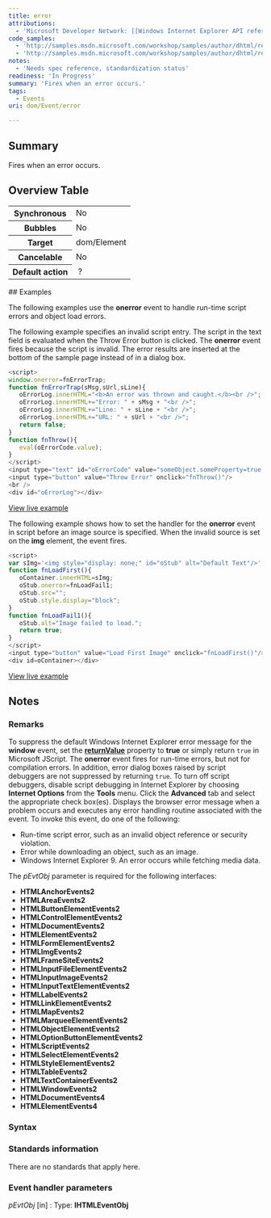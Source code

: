 ```yaml
---
title: error
attributions:
  - 'Microsoft Developer Network: [[Windows Internet Explorer API reference](http://msdn.microsoft.com/en-us/library/ie/hh828809%28v=vs.85%29.aspx) Article]'
code_samples:
  - 'http://samples.msdn.microsoft.com/workshop/samples/author/dhtml/refs/onerrorEX.htm'
  - 'http://samples.msdn.microsoft.com/workshop/samples/author/dhtml/refs/onerrorEX1.htm'
notes:
  - 'Needs spec reference, standardization status'
readiness: 'In Progress'
summary: 'Fires when an error occurs.'
tags:
  - Events
uri: dom/Event/error

---
```

## <span>Summary</span>

Fires when an error occurs.

## <span>Overview Table</span>

<table class="wikitable">
<tr>
<th>
Synchronous

</th>
<td>
No

</td>
</tr>
<tr>
<th>
Bubbles

</th>
<td>
No

</td>
</tr>
<tr>
<th>
Target

</th>
<td>
dom/Element

</td>
</tr>
<tr>
<th>
Cancelable

</th>
<td>
No

</td>
</tr>
<tr>
<th>
Default action

</th>
<td>
 ?

</td>
</tr>
</table>
## <span>Examples</span>

The following examples use the **onerror** event to handle run-time script errors and object load errors.

The following example specifies an invalid script entry. The script in the text field is evaluated when the Throw Error button is clicked. The **onerror** event fires because the script is invalid. The error results are inserted at the bottom of the sample page instead of in a dialog box.

``` js
<script>
window.onerror=fnErrorTrap;
function fnErrorTrap(sMsg,sUrl,sLine){
   oErrorLog.innerHTML="<b>An error was thrown and caught.</b><br />";
   oErrorLog.innerHTML+="Error: " + sMsg + "<br />";
   oErrorLog.innerHTML+="Line: " + sLine + "<br />";
   oErrorLog.innerHTML+="URL: " + sUrl + "<br />";
   return false;
}
function fnThrow(){
   eval(oErrorCode.value);
}
</script>
<input type="text" id="oErrorCode" value="someObject.someProperty=true;"/>
<input type="button" value="Throw Error" onclick="fnThrow()"/>
<br />
<div id="oErrorLog"></div>
```

[View live example](http://samples.msdn.microsoft.com/workshop/samples/author/dhtml/refs/onerrorEX.htm)

The following example shows how to set the handler for the **onerror** event in script before an image source is specified. When the invalid source is set on the **img** element, the event fires.

``` js
<script>
var sImg='<img style="display: none;" id="oStub" alt="Default Text"/>';
function fnLoadFirst(){
   oContainer.innerHTML=sImg;
   oStub.onerror=fnLoadFail1;
   oStub.src="";
   oStub.style.display="block";
}
function fnLoadFail1(){
   oStub.alt="Image failed to load.";
   return true;
}
</script>
<input type="button" value="Load First Image" onclick="fnLoadFirst()"/>
<div id=oContainer></div>
```

[View live example](http://samples.msdn.microsoft.com/workshop/samples/author/dhtml/refs/onerrorEX1.htm)

## <span>Notes</span>

### <span>Remarks</span>

To suppress the default Windows Internet Explorer error message for the **window** event, set the [**returnValue**](/dom/BeforeUnloadEvent/returnValue) property to **true** or simply return `true` in Microsoft JScript. The **onerror** event fires for run-time errors, but not for compilation errors. In addition, error dialog boxes raised by script debuggers are not suppressed by returning `true`. To turn off script debuggers, disable script debugging in Internet Explorer by choosing **Internet Options** from the **Tools** menu. Click the **Advanced** tab and select the appropriate check box(es). Displays the browser error message when a problem occurs and executes any error handling routine associated with the event. To invoke this event, do one of the following:

-   Run-time script error, such as an invalid object reference or security violation.
-   Error while downloading an object, such as an image.
-   Windows Internet Explorer 9. An error occurs while fetching media data.

The *pEvtObj* parameter is required for the following interfaces:

-   **HTMLAnchorEvents2**
-   **HTMLAreaEvents2**
-   **HTMLButtonElementEvents2**
-   **HTMLControlElementEvents2**
-   **HTMLDocumentEvents2**
-   **HTMLElementEvents2**
-   **HTMLFormElementEvents2**
-   **HTMLImgEvents2**
-   **HTMLFrameSiteEvents2**
-   **HTMLInputFileElementEvents2**
-   **HTMLInputImageEvents2**
-   **HTMLInputTextElementEvents2**
-   **HTMLLabelEvents2**
-   **HTMLLinkElementEvents2**
-   **HTMLMapEvents2**
-   **HTMLMarqueeElementEvents2**
-   **HTMLObjectElementEvents2**
-   **HTMLOptionButtonElementEvents2**
-   **HTMLScriptEvents2**
-   **HTMLSelectElementEvents2**
-   **HTMLStyleElementEvents2**
-   **HTMLTableEvents2**
-   **HTMLTextContainerEvents2**
-   **HTMLWindowEvents2**
-   **HTMLDocumentEvents4**
-   **HTMLElementEvents4**

### <span>Syntax</span>

### <span>Standards information</span>

There are no standards that apply here.

### <span>Event handler parameters</span>

*pEvtObj* [in]
:   Type: ****IHTMLEventObj****

